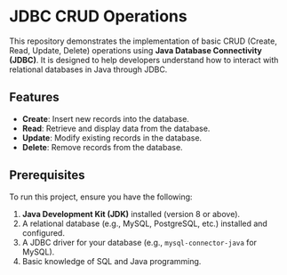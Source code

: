 # JDBC CRUD Operations

This repository demonstrates the implementation of basic CRUD (Create, Read, Update, Delete) operations using **Java Database Connectivity (JDBC)**. It is designed to help developers understand how to interact with relational databases in Java through JDBC.

## Features

- **Create**: Insert new records into the database.
- **Read**: Retrieve and display data from the database.
- **Update**: Modify existing records in the database.
- **Delete**: Remove records from the database.

## Prerequisites

To run this project, ensure you have the following:

1. **Java Development Kit (JDK)** installed (version 8 or above).
2. A relational database (e.g., MySQL, PostgreSQL, etc.) installed and configured.
3. A JDBC driver for your database (e.g., `mysql-connector-java` for MySQL).
4. Basic knowledge of SQL and Java programming.

